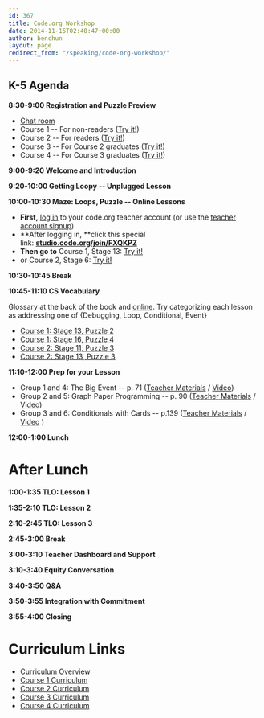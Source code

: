 ```yaml
---
id: 367
title: Code.org Workshop
date: 2014-11-15T02:40:47+00:00
author: benchun
layout: page
redirect_from: "/speaking/code-org-workshop/"
---
```


## K-5 Agenda

**8:30-9:00 Registration and Puzzle Preview**

  * [Chat room](https://todaysmeet.com/CodeOrgSF)
  * Course 1 -- For non-readers ([Try it!](http://learn.code.org/s/course1/stage/3/puzzle/1))
  * Course 2 -- For readers ([Try it!](http://learn.code.org/s/course2/stage/3/puzzle/1))
  * Course 3 -- For Course 2 graduates ([Try it!](http://learn.code.org/s/course3/stage/2/puzzle/1))
  * Course 4 -- For Course 3 graduates ([Try it!](http://studio.code.org/s/course4/))

**9:00-9:20 Welcome and Introduction**

**9:20-10:00 Getting Loopy -- Unplugged Lesson**

**10:00-10:30 Maze: Loops, Puzzle -- Online Lessons**

  * **First,** [log in](http://studio.code.org/users/sign_in) to your code.org teacher account (or use the [teacher account signup](http://learn.code.org/users/sign_up?user%5Buser_type%5D=teacher))
  * **After logging in, **click this special link: **[studio.code.org/join/FXQKPZ](http://studio.code.org/join/FXQKPZ)**
  * **Then go to** Course 1, Stage 13: [Try it!](http://studio.code.org/s/course1/stage/13/puzzle/1)
  * or Course 2, Stage 6: [Try it!](http://studio.code.org/s/course2/stage/6/puzzle/1)

**10:30-10:45 Break**

**10:45-11:10 CS Vocabulary**

Glossary at the back of the book and [online](http://code.org/curriculum/docs/k-5/glossary). Try categorizing each lesson as addressing one of {Debugging, Loop, Conditional, Event}

  * [Course 1: Stage 13, Puzzle 2](http://studio.code.org/s/course1/stage/13/puzzle/2)
  * [Course 1: Stage 16, Puzzle 4](http://studio.code.org/s/course1/stage/16/puzzle/4)
  * [Course 2: Stage 11, Puzzle 3](http://studio.code.org/s/course2/stage/11/puzzle/3)
  * [Course 2: Stage 13, Puzzle 3](http://studio.code.org/s/course2/stage/13/puzzle/3)

**11:10-12:00 Prep for your Lesson**

  * Group 1 and 4: The Big Event -- p. 71 ([Teacher Materials](http://code.org/curriculum/course1/15/Teacher) / [Video](http://learn.code.org/s/course1/stage/15/puzzle/1))
  * Group 2 and 5: Graph Paper Programming -- p. 90 ([Teacher Materials](http://code.org/curriculum/course2/1/Teacher) / [Video](http://studio.code.org/s/course2/stage/1/puzzle/1))
  * Group 3 and 6: Conditionals with Cards -- p.139 ([Teacher Materials](http://code.org/curriculum/course2/12/Teacher) / [Video](http://learn.code.org/s/course2/stage/12/puzzle/1) )

**12:00-1:00 Lunch**

# After Lunch

**1:00-1:35 TLO: Lesson 1**

**1:35-2:10 TLO: Lesson 2**

**2:10-2:45 TLO: Lesson 3**

**2:45-3:00 Break**

**3:00-3:10 Teacher Dashboard and Support**

**3:10-3:40 Equity Conversation**

**3:40-3:50 Q&A**

**3:50-3:55 Integration with Commitment**

**3:55-4:00 Closing**

# Curriculum Links

  * [Curriculum Overview](http://code.org/curriculum/docs/k-5/overview)
  * [Course 1 Curriculum](http://code.org/curriculum/course1)
  * [Course 2 Curriculum](http://code.org/curriculum/course2)
  * [Course 3 Curriculum](http://code.org/curriculum/course3)
  * [Course 4 Curriculum](http://code.org/curriculum/course4)
